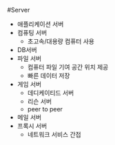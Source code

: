 #Server
* 애플리케이션 서버
* 컴퓨팅 서버
  * 초고속/대용량 컴퓨터 사용
* DB서버
* 파일 서버
  * 컴퓨터 파일 기여 공간 위치 제공
  * 빠른 데이터 저장
* 게임 서버
  * 데디케이티드 서버
  * 리슨 서버
  * peer to peer
* 메일 서버
* 프록시 서버
  * 네트워크 서비스 간접 

